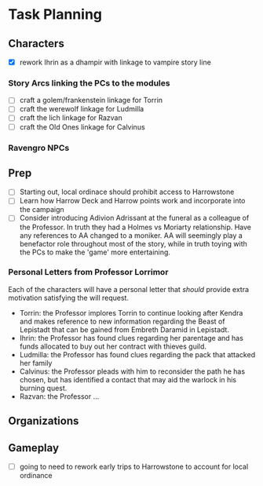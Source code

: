 # Task Planning

## Characters

- [x] rework Ihrin as a dhampir with linkage to vampire story line

### Story Arcs linking the PCs to the modules
- [ ] craft a golem/frankenstein linkage for Torrin
- [ ] craft the werewolf linkage for Ludmilla
- [ ] craft the lich linkage for Razvan
- [ ] craft the Old Ones linkage for Calvinus

### Ravengro NPCs


## Prep
- [ ]  Starting out, local ordinace should prohibit access to Harrowstone
- [ ] Learn how Harrow Deck and Harrow points work and incorporate into the campaign
- [ ] Consider introducing Adivion Adrissant at the funeral as a colleague of the Professor. In truth they had a Holmes vs Moriarty relationship. Have any references to AA changed to a moniker. AA will seemingly play a benefactor role throughout most of the story, while in truth toying with the PCs to make the 'game' more entertaining.

### Personal Letters from Professor Lorrimor
Each of the characters will have a personal letter that *should* provide extra motivation satisfying the will request.
- Torrin: the Professor implores Torrin to continue looking after Kendra and makes reference to new information regarding the Beast of Lepistadt that can be gained from Embreth Daramid in Lepistadt.
- Ihrin: the Professor has found clues regarding her parentage and has funds allocated to buy out her contract with thieves guild.
- Ludmilla: the Professor has found clues regarding the pack that attacked her family
- Calvinus: the Professor pleads with him to reconsider the path he has chosen, but has identified a contact that may aid the warlock in his burning quest.
- Razvan: the Professor ...


## Organizations

## Gameplay
- [ ] going to need to rework early trips to Harrowstone to account for local ordinance
